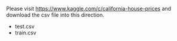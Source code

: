Please visit https://www.kaggle.com/c/california-house-prices and download the csv file into this direction.

- test.csv
- train.csv